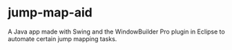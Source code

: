 jump-map-aid
============
A Java app made with Swing and the WindowBuilder Pro plugin in Eclipse to automate certain jump mapping tasks.
